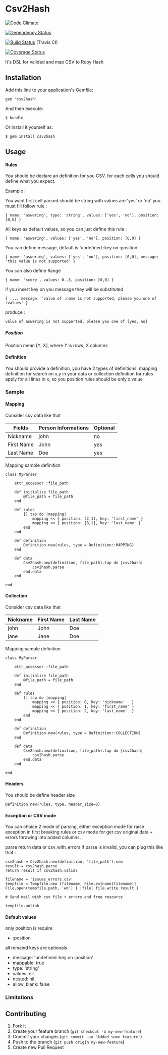 # Csv2Hash

[![Code Climate](https://codeclimate.com/github/joel/csv2hash.png)](https://codeclimate.com/github/joel/csv2hash)

[![Dependency Status](https://gemnasium.com/joel/csv2hash.png)](https://gemnasium.com/joel/csv2hash)

[![Build Status](https://travis-ci.org/joel/csv2hash.png?branch=master)](https://travis-ci.org/joel/csv2hash) (Travis CI)

[![Coverage Status](https://coveralls.io/repos/joel/csv2hash/badge.png)](https://coveralls.io/r/joel/csv2hash)


It's DSL for valided and map CSV to Ruby Hash

## Installation

Add this line to your application's Gemfile:

    gem 'csv2hash'

And then execute:

    $ bundle

Or install it yourself as:

    $ gem install csv2hash

## Usage

#### Rules

You should be declare an definition for you CSV, for each cells you should define what you expect.

Example :

You want first cell parsed should be string with values are 'yes' or 'no' you must fill follow rule :

	{ name: 'aswering', type: 'string', values: ['yes', 'no'], position: [0,0] }

All keys as default values, so you can just define this rule :

	{ name: 'aswering', values: ['yes', 'no'], position: [0,0] }

You can define message, default is 'undefined :key on :position'

	{ name: 'aswering', values: ['yes', 'no'], position: [0,0], message: 'this value is not supported' }

You can also define Range

	{ name: 'score', values: 0..5, position: [0,0] }

if you insert key on you message they will be substituted

	{ ..., message: 'value of :name is not supported, please you one of :values' }

produce :


	value of aswering is not supported, please you one of [yes, no]

##### Position

Position mean [Y, X], where Y is rows, X columns

#### Definition

You should provide a definition, you have 2 types of definitions, mapping definition for search on x,y in your data or collection definition for rules apply for all lines in x, so you position rules should be only x value

### Sample

#### Mapping

Consider csv data like that

| Fields      | Person Informations  | Optional |
|-------------|----------------------|----------|
| Nickname    |        john          |    no    |
| First Name  |        John          |    yes   |
| Last Name   |        Doe           |    yes   |


Mapping sample definition

	class MyParser

		attr_accessor :file_path

		def initialize file_path
			@file_path = file_path
		end

		def rules
			[].tap do |mapping|
				mapping << { position: [2,1], key: 'first_name' }
				mapping << { position: [3,1], key: 'last_name' }
			end
		end

		def definition
			Definition.new(rules, type = Definition::MAPPING)
		end

		def data
			Csv2hash.new(definition, file_path).tap do |csv2hash|
				csv2hash.parse
			end.data
		end

	end

#### Collection

Consider csv data like that

| Nickname | First Name | Last Name |
|----------|------------|-----------|
|   john   |    John    |    Doe    |
|   jane   |    Jane    |    Doe    |

Mapping sample definition

	class MyParser

		attr_accessor :file_path

		def initialize file_path
			@file_path = file_path
		end

		def rules
			[].tap do |mapping|
				mapping << { position: 0, key: 'nickname'   }
				mapping << { position: 1, key: 'first_name' }
				mapping << { position: 2, key: 'last_name'  }
			end
		end

		def definition
			Definition.new(rules, type = Definition::COLLECTION)
		end

		def data
			Csv2hash.new(definition, file_path).tap do |csv2hash|
				csv2hash.parse
			end.data
		end

	end

#### Headers

You should be define header size

	Definition.new(rules, type, header_size=0)

#### Exception or CSV mode

You can choice 2 mode of parsing, either exception mode for raise exception in first breaking rules or csv mode for get csv original data + errors throwing into added columns.


parse return data or csv_with_errors if parse is invalid, you can plug this like that :

	csv2hash = Csv2hash.new(definition, 'file_path').new
	result = csv2hash.parse
	return result if csv2hash.valid?

	filename = 'issues_errors.csv'
	tempfile = Tempfile.new [filename, File.extname(filename)]
	File.open(tempfile.path, 'wb') { |file| file.write result }

	# Send mail with csv file + errors and free resource

	tempfile.unlink


#### Default values

only position is require

* :position

all remaind keys are optionals

* message:     'undefined :key on :position'
* mappable:    true
* type:        'string'
* values:      nil
* nested:      nil
* allow_blank: false

### Limitations


## Contributing

1. Fork it
2. Create your feature branch (`git checkout -b my-new-feature`)
3. Commit your changes (`git commit -am 'Added some feature'`)
4. Push to the branch (`git push origin my-new-feature`)
5. Create new Pull Request
